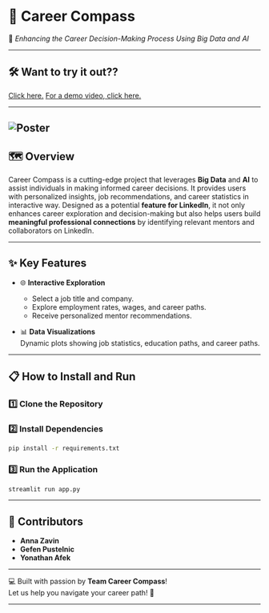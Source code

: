 # 🧭 **Career Compass**
🌟 *Enhancing the Career Decision-Making Process Using Big Data and AI*  

---
## 🛠️ **Want to try it out??**
[Click here.](https://career-compass-3738544368441327.7.azure.databricksapps.com/#career-compass)
[For a demo video, click here.](https://vimeo.com/1053457943/3014490fc9?share=copy)

---

![Poster](https://github.com/user-attachments/assets/68b18904-cce3-4034-9997-091e3b773f0f)
---

## 🗺️ **Overview**

Career Compass is a cutting-edge project that leverages **Big Data** and **AI** to assist individuals in making informed career decisions. It provides users with personalized insights, job recommendations, and career statistics in interactive way. Designed as a potential **feature for LinkedIn**, it not only enhances career exploration and decision-making but also helps users build **meaningful professional connections** by identifying relevant mentors and collaborators on LinkedIn.

---

## ✨ **Key Features**
  
- 🌐 **Interactive Exploration**  
  - Select a job title and company.
  - Explore employment rates, wages, and career paths.
  - Receive personalized mentor recommendations.

- 📊 **Data Visualizations**  
  Dynamic plots showing job statistics, education paths, and career paths.

---

## 📋 **How to Install and Run**

### 1️⃣ Clone the Repository

### 2️⃣ Install Dependencies
```bash
pip install -r requirements.txt
```

### 3️⃣ Run the Application
```bash
streamlit run app.py
```

---

## 🌟 **Contributors**

- **Anna Zavin**  
- **Gefen Pustelnic**  
- **Yonathan Afek**  

---

💻 Built with passion by **Team Career Compass**!  
Let us help you navigate your career path! 🚀  

--- 
